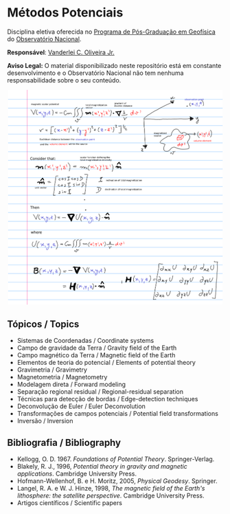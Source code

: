 # Métodos Potenciais

Disciplina eletiva oferecida no [Programa de Pós-Graduação em
Geofísica](http://www.on.br/index.php/pt-br/programas-academicos/geofisica.html) do [Observatório Nacional](http://www.on.br).

**Responsável**: [Vanderlei C. Oliveira Jr.](http://www.pinga-lab.org/people/oliveira-jr.html)

**Aviso Legal:** O material disponibilizado neste repositório está em constante desenvolvimento e o Observatório Nacional não tem nenhuma responsabilidade sobre o seu conteúdo.

<p align="center">
    <img src="mag.png" width = "500">
</p>


## Tópicos / Topics

* Sistemas de Coordenadas / Coordinate systems
* Campo de gravidade da Terra / Gravity field of the Earth
* Campo magnético da Terra / Magnetic field of the Earth
* Elementos de teoria do potencial / Elements of potential theory
* Gravimetria / Gravimetry
* Magnetometria / Magnetometry
* Modelagem direta / Forward modeling
* Separação regional residual / Regional-residual separation
* Técnicas para detecção de bordas / Edge-detection techniques
* Deconvolução de Euler / Euler Deconvolution
* Transformações de campos potenciais / Potential field transformations
* Inversão / Inversion


## Bibliografia / Bibliography

* Kellogg, O. D. 1967. *Foundations of Potential Theory*. Springer-Verlag.
* Blakely, R. J., 1996, *Potential theory in gravity and magnetic applications*. Cambridge
University Press.
* Hofmann-Wellenhof, B. e H. Moritz, 2005, *Physical Geodesy*. Springer.
* Langel, R. A. e W. J. Hinze, 1998, *The magnetic field of the Earth's lithosphere: the
satellite perspective*. Cambridge University Press.
* Artigos científicos / Scientific papers
